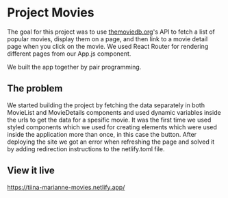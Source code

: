 # Project Movies

The goal for this project was to use [themoviedb.org](http://themoviedb.org/)'s API to fetch a list of popular movies, display them on a page, and then link to a movie detail page when you click on the movie. We used React Router for rendering different pages from our App.js component.

We built the app together by pair programming.

## The problem

We started building the project by fetching the data separately in both MovieList and MovieDetails components and used dynamic variables inside the urls to get the data for a spesific movie. It was the first time we used styled components which we used for creating elements which were used inside the application more than once, in this case the button. After deploying the site we got an error when refreshing the page and solved it by adding redirection instructions to the netlify.toml file.

## View it live

https://tiina-marianne-movies.netlify.app/
